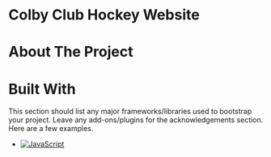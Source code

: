 # Colby Club Hockey Website
# About The Project



# Built With

This section should list any major frameworks/libraries used to bootstrap your project. Leave any add-ons/plugins for the acknowledgements section. Here are a few examples.


* [![JavaScript][JavaScript.com]][JavaScript-url]

[JavaScript.com]:https://img.shields.io/badge/jQuery-0769AD?style=for-the-badge&logo=jquery&logoColor=white](https://shields.io/badge/JavaScript-F7DF1E?logo=JavaScript&logoColor=000&style=flat-square)https://shields.io/badge/JavaScript-F7DF1E?logo=JavaScript&logoColor=000&style=flat-square
[JavaScript-url]:https://www.javascript.com

